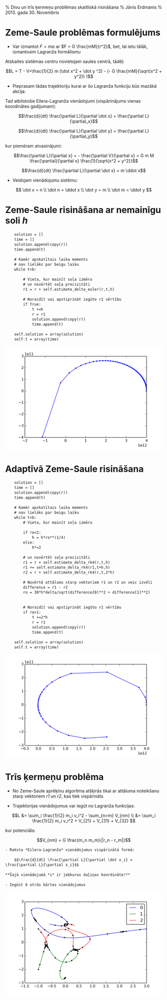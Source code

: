 % Divu un trīs ķermeņu problēmas skaitliskā risināšana
% Jānis Erdmanis
% 2013. gada 30. Novembris

# Zeme-Saule problēmas formulējums

+ Var izmantot $F=ma$ ar $F = G \frac{mM}{r^2}$, bet, lai ietu tālāk, izmantosim Lagranža formālismu

Atskaites sistēmas centru novietojam saules centrā, tādēļ:

$$L = T - V=\frac{1}{2} m (\dot x^2 + \dot y ^2) - (- G \frac{mM}{\sqrt(x^2 + y^2)} )$$

+ Pieprasam tādas trajektoriju kurai ar šo Lagranža funkciju būs mazākā akcija:

Tad atbilstošie Eilera-Lagranža vienādojumi (vispārinājums vienas koordinātes gadijumam):

$$\frac{d}{dt} \frac{\partial L}{\partial \dot x} = \frac{\partial L}{\partial_x}$$

$$\frac{d}{dt} \frac{\partial L}{\partial \dot y} = \frac{\partial L}{\partial_y}$$

kur piemēram atvasinājumi:

$$\frac{\partial L}{\partial x} = - \frac{\partial V}{\partial x} = G m M \frac{\partial}{\partial x} \frac{1}{\sqrt{x^2 + y^2}}$$

$$\frac{d}{dt} \frac{\partial L}{\partial \dot x} = m \ddot x$$

+ Veidojam vienādojumu sistēmu:

$$
\dot x = n \\
\dot n = \ddot x \\
\dot y = m \\
\dot m = \ddot y
$$

# Zeme-Saule risināšana ar nemainīgu soli $h$ 
		
		solution = []
		time = []
		solution.append(copy(r))
		time.append(t)

		# Kamēr apskatītais laika moments
		# nav lielāks par beigu laiku
		while t<b:

			# Vieta, kur mainīt soļa izmēru
			# un novērtēt soļa precizitāti
			r1 = r + self.estimate_delta_euler(r,t,h)

			# Noraidīt vai apstiprināt iegūto r1 vērtību
			if True:
				t +=h
				r = r1
				solution.append(copy(r))
				time.append(t)

		self.solution = array(solution)
		self.t = array(time)


![Risinājums Salue-Zeme problēmai ar nemainīgu soli. Kādēļ attālumi starp punktiem nav nemainīgi?](salue-zeme_hconstant.png)

# Adaptīvā Zeme-Saule risināšana

		solution = []
		time = []
		solution.append(copy(r))
		time.append(t)

		# Kamēr apskatītais laika moments
		# nav lielāks par beigu laiku
		while t<b:
			# Vieta, kur mainīt soļa izmēru

			if ro<2:
				h = h*ro**(1/4)
			else:
				h*=2

			# un novērtēt soļa precizitāti
			r1 = r + self.estimate_delta_rk4(r,t,h)
			r1 += self.estimate_delta_rk4(r1,t+h,h)
			r2 = r + self.estimate_delta_rk4(r,t,2*h)
			
			# Novērtē attālumu starp vektoriem r1 un r2 un veic izvēli
			difference = r1 - r2
			ro = 30*h*delta/sqrt(difference[0]**2 + difference[1]**2)


			# Noraidīt vai apstiprināt iegūto r1 vērtību
			if ro>1:
				t +=2*h
				r = r1
				solution.append(copy(r))
				time.append(t)

		self.solution = array(solution)
		self.t = array(time)

![Adaptīvais risinājums Salue-Zeme problēmai](adaptive_salue-zeme.png)

# Trīs ķermeņu problēma

+ No Zeme-Saule aprēķinu algoritma atšķirās tikai ar attāluma noteikšanu starp vektoriem *r1* un *r2*, kas tiek vispārināts
	
+ Trajektorijas vienādojumus var iegūt no Lagranža funkcijas:

$$L &= \sum_i \frac{1}{2} m_i v_i^2  -  \sum_{n>m} V_{nm} \\
&=  \sum_i \frac{1}{2} m_i v_i^2 + V_{21} + V_{31} + V_{32}
$$

kur potenciāls:

$$V_{nm} = G \frac{m_n m_m}{|r_n - r_m|}$$

	- Raksta *Eilera-Lagranža* vienādojumus vispārinātā formā:
		
		$$\frac{d}{dt} \frac{\partial L}{\partial \dot x_i} = \frac{\partial L}{\partial x_i}$$
	
	**Šajā vienādojumā *i* ir jebkuras daļiņas koordināte!**

	- Iegūst 6 otrās kārtas vienādojumus


![Triju ķermeņu trajektoriju attēlojums. Sākotnēji ķermeņi ir nekustīgi ar releatīvām masām - 150, 200, 300](triskerm.png)

	 

